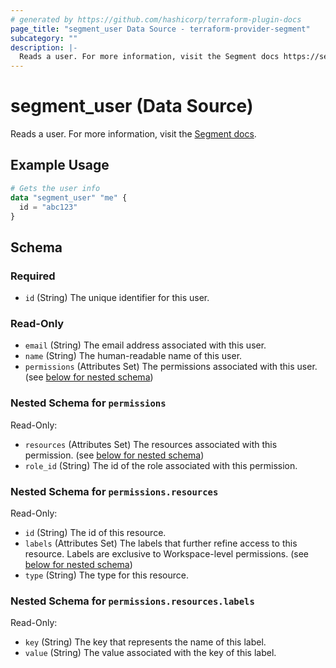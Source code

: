 ```yaml
---
# generated by https://github.com/hashicorp/terraform-plugin-docs
page_title: "segment_user Data Source - terraform-provider-segment"
subcategory: ""
description: |-
  Reads a user. For more information, visit the Segment docs https://segment.com/docs/segment-app/iam/concepts/#team-members.
---
```


# segment_user (Data Source)

Reads a user. For more information, visit the [Segment docs](https://segment.com/docs/segment-app/iam/concepts/#team-members).

## Example Usage

```terraform
# Gets the user info
data "segment_user" "me" {
  id = "abc123"
}
```

<!-- schema generated by tfplugindocs -->
## Schema

### Required

- `id` (String) The unique identifier for this user.

### Read-Only

- `email` (String) The email address associated with this user.
- `name` (String) The human-readable name of this user.
- `permissions` (Attributes Set) The permissions associated with this user. (see [below for nested schema](#nestedatt--permissions))

<a id="nestedatt--permissions"></a>
### Nested Schema for `permissions`

Read-Only:

- `resources` (Attributes Set) The resources associated with this permission. (see [below for nested schema](#nestedatt--permissions--resources))
- `role_id` (String) The id of the role associated with this permission.

<a id="nestedatt--permissions--resources"></a>
### Nested Schema for `permissions.resources`

Read-Only:

- `id` (String) The id of this resource.
- `labels` (Attributes Set) The labels that further refine access to this resource. Labels are exclusive to Workspace-level permissions. (see [below for nested schema](#nestedatt--permissions--resources--labels))
- `type` (String) The type for this resource.

<a id="nestedatt--permissions--resources--labels"></a>
### Nested Schema for `permissions.resources.labels`

Read-Only:

- `key` (String) The key that represents the name of this label.
- `value` (String) The value associated with the key of this label.
